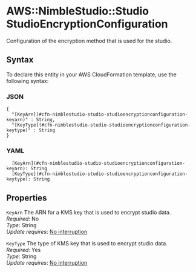 # AWS::NimbleStudio::Studio StudioEncryptionConfiguration<a name="aws-properties-nimblestudio-studio-studioencryptionconfiguration"></a>

Configuration of the encryption method that is used for the studio\.

## Syntax<a name="aws-properties-nimblestudio-studio-studioencryptionconfiguration-syntax"></a>

To declare this entity in your AWS CloudFormation template, use the following syntax:

### JSON<a name="aws-properties-nimblestudio-studio-studioencryptionconfiguration-syntax.json"></a>

```
{
  "[KeyArn](#cfn-nimblestudio-studio-studioencryptionconfiguration-keyarn)" : String,
  "[KeyType](#cfn-nimblestudio-studio-studioencryptionconfiguration-keytype)" : String
}
```

### YAML<a name="aws-properties-nimblestudio-studio-studioencryptionconfiguration-syntax.yaml"></a>

```
  [KeyArn](#cfn-nimblestudio-studio-studioencryptionconfiguration-keyarn): String
  [KeyType](#cfn-nimblestudio-studio-studioencryptionconfiguration-keytype): String
```

## Properties<a name="aws-properties-nimblestudio-studio-studioencryptionconfiguration-properties"></a>

`KeyArn` <a name="cfn-nimblestudio-studio-studioencryptionconfiguration-keyarn"></a>
The ARN for a KMS key that is used to encrypt studio data\.  
_Required_: No  
_Type_: String  
_Update requires_: [No interruption](https://docs.aws.amazon.com/AWSCloudFormation/latest/UserGuide/using-cfn-updating-stacks-update-behaviors.html#update-no-interrupt)

`KeyType` <a name="cfn-nimblestudio-studio-studioencryptionconfiguration-keytype"></a>
The type of KMS key that is used to encrypt studio data\.  
_Required_: Yes  
_Type_: String  
_Update requires_: [No interruption](https://docs.aws.amazon.com/AWSCloudFormation/latest/UserGuide/using-cfn-updating-stacks-update-behaviors.html#update-no-interrupt)
